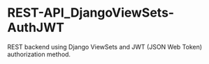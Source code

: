 # REST-API_DjangoViewSets-AuthJWT
REST backend using Django ViewSets and JWT (JSON Web Token) authorization method.

